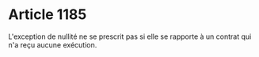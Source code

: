 # Article 1185

L'exception de nullité ne se prescrit pas si elle se rapporte à un contrat qui n'a reçu aucune exécution.